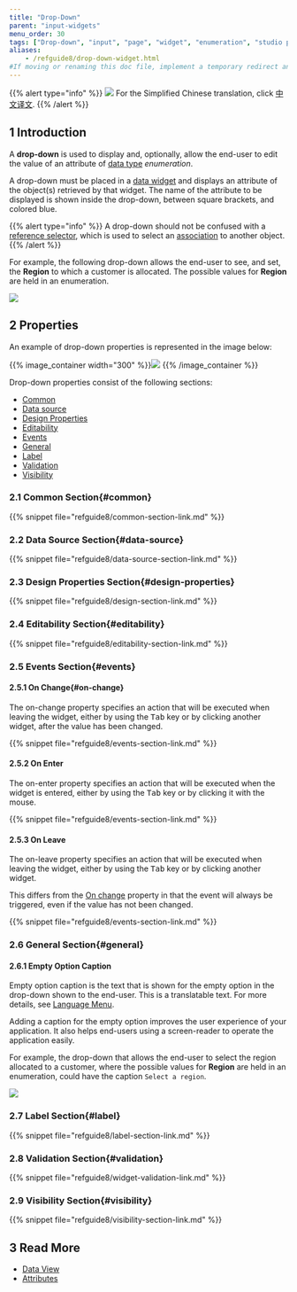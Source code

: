 ```yaml
---
title: "Drop-Down"
parent: "input-widgets"
menu_order: 30
tags: ["Drop-down", "input", "page", "widget", "enumeration", "studio pro"]
aliases:
    - /refguide8/drop-down-widget.html
#If moving or renaming this doc file, implement a temporary redirect and let the respective team know they should update the URL in the product. See Mapping to Products for more details.
---
```


{{% alert type="info" %}}
<img src="attachments/chinese-translation/china.png" style="display: inline-block; margin: 0" /> For the Simplified Chinese translation, click [中文译文](https://cdn.mendix.tencent-cloud.com/documentation/refguide8/drop-down.pdf).
{{% /alert %}}

## 1 Introduction

A **drop-down** is used to display and, optionally, allow the end-user to edit the value of an attribute of [data type](data-types) *enumeration*.

A drop-down must be placed in a [data widget](data-widgets) and displays an attribute of the object(s) retrieved by that widget. The name of the attribute to be displayed is shown inside the drop-down, between square brackets, and colored blue.

{{% alert type="info" %}}
A drop-down should not be confused with a [reference selector](reference-selector), which is used to select an [association](associations) to another object.
{{% /alert %}}

For example, the following drop-down allows the end-user to see, and set, the **Region** to which a customer is allocated. The possible values for **Region** are held in an enumeration.

![](attachments/drop-down/drop-down.png)

## 2 Properties

An example of drop-down properties is represented in the image below:

{{% image_container width="300" %}}![](attachments/drop-down/drop-down-properties.png)
{{% /image_container %}}

Drop-down properties consist of the following sections:

* [Common](#common)
* [Data source](#data-source)
* [Design Properties](#design-properties)
* [Editability](#editability)
* [Events](#events)
* [General](#general)
* [Label](#label)
* [Validation](#validation)
* [Visibility](#visibility)

### 2.1 Common Section{#common}

{{% snippet file="refguide8/common-section-link.md" %}}

### 2.2 Data Source Section{#data-source}

{{% snippet file="refguide8/data-source-section-link.md" %}}

### 2.3 Design Properties Section{#design-properties}

{{% snippet file="refguide8/design-section-link.md" %}} 

### 2.4 Editability Section{#editability}

{{% snippet file="refguide8/editability-section-link.md" %}}

### 2.5 Events Section{#events}

#### 2.5.1 On Change{#on-change}

The on-change property specifies an action that will be executed when leaving the widget, either by using the <kbd>Tab</kbd> key or by clicking another widget, after the value has been changed.

{{% snippet file="refguide8/events-section-link.md" %}}

#### 2.5.2 On Enter

The on-enter property specifies an action that will be executed when the widget is entered, either by using the <kbd>Tab</kbd> key or by clicking it with the mouse.

{{% snippet file="refguide8/events-section-link.md" %}}

#### 2.5.3 On Leave

The on-leave property specifies an action that will be executed when leaving the widget, either by using the <kbd>Tab</kbd> key or by clicking another widget.

This differs from the [On change](#on-change) property in that the event will always be triggered, even if the value has not been changed.

{{% snippet file="refguide8/events-section-link.md" %}}

### 2.6 General Section{#general}

#### 2.6.1 Empty Option Caption

Empty option caption is the text that is shown for the empty option in the drop-down shown to the end-user. This is a translatable text. For more details, see [Language Menu](translatable-texts).

Adding a caption for the empty option improves the user experience of your application. It also helps end-users using a screen-reader to operate the application easily.

For example, the drop-down that allows the end-user to select the region allocated to a customer, where the possible values for **Region** are held in an enumeration, could have the caption `Select a region`.

![](attachments/drop-down/select-a-region.png)

### 2.7 Label Section{#label}

{{% snippet file="refguide8/label-section-link.md" %}}

### 2.8 Validation Section{#validation}

{{% snippet file="refguide8/widget-validation-link.md" %}}

### 2.9 Visibility Section{#visibility}

{{% snippet file="refguide8/visibility-section-link.md" %}}

## 3 Read More

*   [Data View](data-view)
*   [Attributes](attributes)
